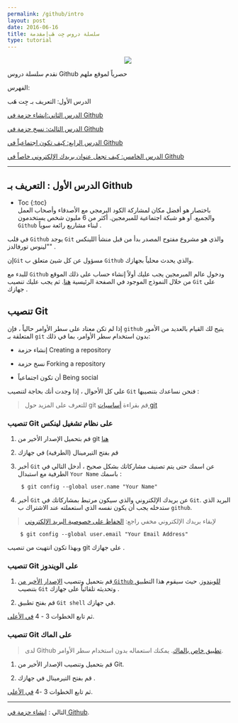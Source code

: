 ```yaml
---
permalink: /github/intro
layout: post
date: 2016-06-16
title: سلسلة دروس جِت هَب|مقدمة
type: tutorial
---
```

<dl><dd><center><img src="https://help.github.com/articles/set-up-git"></center></dd></dl>


 نقدم سلسلة دروس Github حصرياً لموقع ملهم

الفهرس:

الدرس الأول: التعريف بـ جِت هَب

[الدرس الثاني:إنشاء حزمة في Github](create-repo)

[الدرس الثالث: نسخ حزمة في Github](fork-repo)

[الدرس الرابع: كيف تكون اجتماعياً في Github](being-social)

[الدرس الخامس: كيف تجعل عنوان بريدك الإلكتروني خاصاً في Github](keep-your-email-private)

********

الدرس الأول : التعريف بـ Github
-------

  * Toc
{:toc}  
باختصار هو أفضل مكان لمشاركة الكود البرمجي مع الأصدقاء وأصحاب العمل والجميع. أو هو شبكة اجتماعية للمبرمجين. أكثر من 6 مليون شخص يستخدمون `Github` لبناء مشاريع رائعة سوياً .


في قلب `Github` يوجد `Git` والذي هو مشروع مفتوح المصدر بدأ من قبل منشأ اللينكس "لينوس تورفالدز" .



إن`Git` مسؤول عن كل شيئ متعلق ب `Github` والذي يحدث محلياً بجهازك.


للبدء مع `Github` ودخول عالم المبرمجين يجب عليك أولاً إنشاء حساب على ذلك الموقع من خلال النموذج الموجود في الصفحة الرئيسية [هنا](http://github.com). ثم يجب عليك تنصيب `Git` على جهازك .



## تنصيب Git


إذا لم تكن معتاد على سطر الأوامر حالياً ، فإن `github` يتيح لك القيام بالعديد من الأمور المتعلقة بـ `git` بدون استخدام سطر الأوامر، بما في ذلك:

* إنشاء حزمة Creating a repository

* نسخ حزمة Forking a repository

* أن تكون اجتماعياً Being social


على كل الأحوال ، إذا وجدت أنك بحاجة لتنصيب `Git` فنحن نساعدك بتنصيبها :


> للتعرف على المزيد حول git قم بقراءة [أساسيات git](http://www.arabicgit.com/simple-guide/) 

### تنصيب Git على نظام تشغيل لينكس 

1. قم بتحميل الإصدار الأخير من git [هنا](http://git-scm.com/downloads)

2.  قم بفتح التيرمينال (الطرفية) في جهازك

3. أخبر  `Git` عن اسمك حتى يتم تصنيف مشاركاتك بشكل صحيح ، أدخل التالي في الطرفية مع استبدال `Your Name` باسمك :


		$ git config --global user.name "Your Name"



4. أخبر `Git` عن بريدك الإلكتروني والذي سيكون مرتبط بمشاركاتك في `Git`. البريد الذي ستدخله يجب أن يكون نفسه الذي استعملته عند الاشتراك ب `github`.

> لإبقاء بريدك الإلكتروني مخفي راجع: [الحفاظ على خصوصية البريد الإلكتروني](keep-your-email-private) 


		$ git config --global user.email "Your Email Address"

وبهذا تكون انتهيت من تنصيب git على جهازك .

### تنصيب Git على الويندوز 

1. قم بتحميل وتنصيب [الإصدار الأخير من  `Github` للويندوز](https://windows.github.com/). حيث سيقوم هذا التطبيق بتنصيب `Git` وتحديثه تلقائياً على جهازك .

2. قم بفتح تطبيق `Git shell` في جهازك.

ثم تابع الخطوات 3 - 4 [في الأعلى](#git----).


### تنصيب Git على الماك

> لدى Github [تطبيق خاص بالماك](https://mac.github.com/). يمكنك استعماله بدون استخدام سطر الأوامر.

1. قم بتحميل وتنصيب الإصدار الأخير من Git.

2. قم بفتح التيرمينال في جهازك .

ثم تابع الخطوات 3 -4 [في الأعلى](#git----).


----------



التالي : [إنشاء حزمة في  Github](create-repo).
